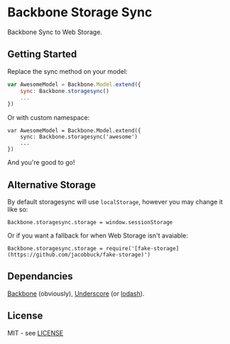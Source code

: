 Backbone Storage Sync
=====================

Backbone Sync to Web Storage.

Getting Started
---------------

Replace the sync method on your model:

```js
var AwesomeModel = Backbone.Model.extend({
	sync: Backbone.storagesync()
	...
})
```

Or with custom namespace:

```
var AwesomeModel = Backbone.Model.extend({
	sync: Backbone.storagesync('awesome')
	...
})
```

And you're good to go!

Alternative Storage
-------------------

By default storagesync will use `localStorage`, however you may change it like so:

```
Backbone.storagesync.storage = window.sessionStorage
```

Or if you want a fallback for when Web Storage isn't avaiable:

```
Backbone.storagesync.storage = require('[fake-storage](https://github.com/jacobbuck/fake-storage)')
```

Dependancies
------------

[Backbone](http://backbonejs.org) (obviously), [Underscore](http://underscorejs.org) (or [lodash](https://lodash.com)).

License
-------

MIT - see [LICENSE](LICENSE)